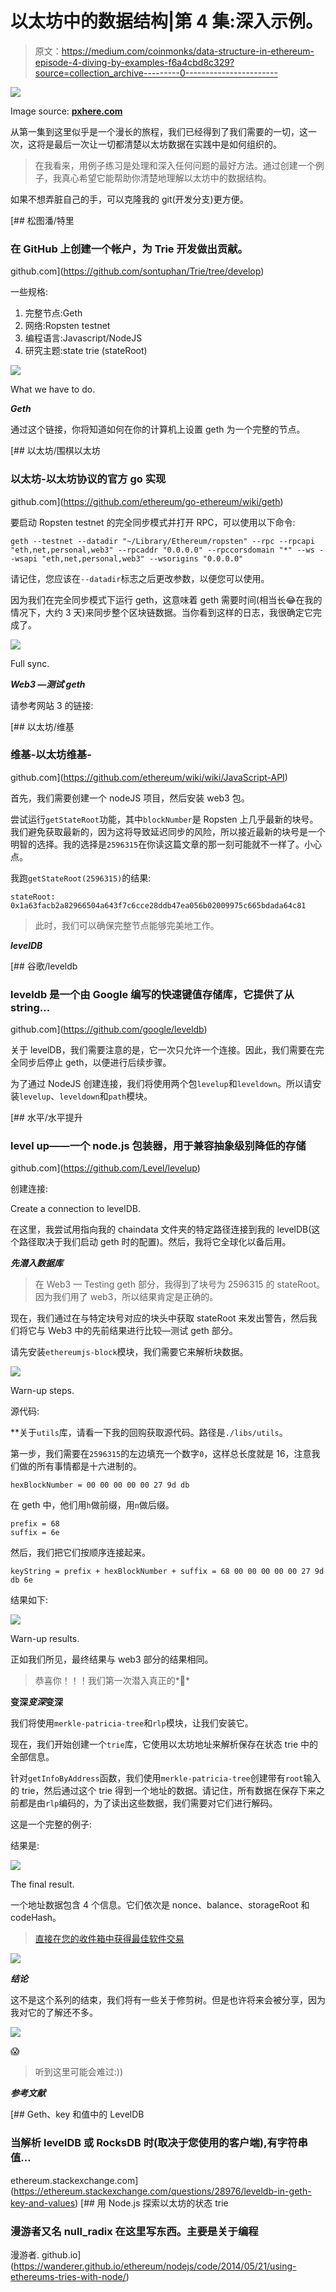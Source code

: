 # 以太坊中的数据结构|第 4 集:深入示例。

> 原文：<https://medium.com/coinmonks/data-structure-in-ethereum-episode-4-diving-by-examples-f6a4cbd8c329?source=collection_archive---------0----------------------->

![](img/dfb09102e89ea5f24781c17d4cd5922f.png)

Image source: [**pxhere.com**](https://pxhere.com/en/photo/674690)

从第一集到这里似乎是一个漫长的旅程，我们已经得到了我们需要的一切，这一次，这将是最后一次让一切都清楚以太坊数据在实践中是如何组织的。

> 在我看来，用例子练习是处理和深入任何问题的最好方法。通过创建一个例子，我真心希望它能帮助你清楚地理解以太坊中的数据结构。

如果不想弄脏自己的手，可以克隆我的 git(开发分支)更方便。

[](https://github.com/sontuphan/Trie/tree/develop) [## 松图潘/特里

### 在 GitHub 上创建一个帐户，为 Trie 开发做出贡献。

github.com](https://github.com/sontuphan/Trie/tree/develop) 

一些规格:

1.  完整节点:Geth
2.  网络:Ropsten testnet
3.  编程语言:Javascript/NodeJS
4.  研究主题:state trie (stateRoot)

![](img/4c4510c72745465850326871aae8669d.png)

What we have to do.

***Geth***

通过这个链接，你将知道如何在你的计算机上设置 geth 为一个完整的节点。

[](https://github.com/ethereum/go-ethereum/wiki/geth) [## 以太坊/围棋以太坊

### 以太坊-以太坊协议的官方 go 实现

github.com](https://github.com/ethereum/go-ethereum/wiki/geth) 

要启动 Ropsten testnet 的完全同步模式并打开 RPC，可以使用以下命令:

```
geth --testnet --datadir "~/Library/Ethereum/ropsten" --rpc --rpcapi "eth,net,personal,web3" --rpcaddr "0.0.0.0" --rpccorsdomain "*" --ws --wsapi "eth,net,personal,web3" --wsorigins "0.0.0.0"
```

请记住，您应该在`--datadir`标志之后更改参数，以便您可以使用。

因为我们在完全同步模式下运行 geth，这意味着 geth 需要时间(相当长😂在我的情况下，大约 3 天)来同步整个区块链数据。当你看到这样的日志，我很确定它完成了。

![](img/e723d33e9339be65176880eb2fa901b7.png)

Full sync.

***Web3 —测试 geth***

请参考网站 3 的链接:

[](https://github.com/ethereum/wiki/wiki/JavaScript-API) [## 以太坊/维基

### 维基-以太坊维基-

github.com](https://github.com/ethereum/wiki/wiki/JavaScript-API) 

首先，我们需要创建一个 nodeJS 项目，然后安装 web3 包。

尝试运行`getStateRoot`功能，其中`blockNumber`是 Ropsten 上几乎最新的块号。我们避免获取最新的，因为这将导致延迟同步的风险，所以接近最新的块号是一个明智的选择。我的选择是`2596315`在你读这篇文章的那一刻可能就不一样了。小心点。

我跑`getStateRoot(2596315)`的结果:

```
stateRoot: 0x1a63facb2a82966504a643f7c6cce28ddb47ea056b02009975c665bdada64c81
```

> 此时，我们可以确保完整节点能够完美地工作。

***levelDB***

[](https://github.com/google/leveldb) [## 谷歌/leveldb

### leveldb 是一个由 Google 编写的快速键值存储库，它提供了从 string…

github.com](https://github.com/google/leveldb) 

关于 levelDB，我们需要注意的是，它一次只允许一个连接。因此，我们需要在完全同步后停止 geth，以便进行后续步骤。

为了通过 NodeJS 创建连接，我们将使用两个包`levelup`和`leveldown`。所以请安装`levelup`、`leveldown`和`path`模块。

[](https://github.com/Level/levelup) [## 水平/水平提升

### level up——一个 node.js 包装器，用于兼容抽象级别降低的存储

github.com](https://github.com/Level/levelup) 

创建连接:

Create a connection to levelDB.

在这里，我尝试用指向我的 chaindata 文件夹的特定路径连接到我的 levelDB(这个路径取决于我们启动 geth 时的配置)。然后，我将它全球化以备后用。

***先潜入数据库***

> 在 Web3 — Testing geth 部分，我得到了块号为 2596315 的 stateRoot。因为我们用了 web3，所以结果肯定是正确的。

现在，我们通过在与特定块号对应的块头中获取 stateRoot 来发出警告，然后我们将它与 Web3 中的先前结果进行比较—测试 geth 部分。

请先安装`ethereumjs-block`模块，我们需要它来解析块数据。

![](img/e2836c29b5b0d356c87773c8d6985345.png)

Warn-up steps.

源代码:

**关于`utils`库，请看一下我的回购获取源代码。路径是`./libs/utils`。

第一步，我们需要在`2596315`的左边填充一个数字`0`，这样总长度就是 16，注意我们做的所有事情都是十六进制的。

`hexBlockNumber = 00 00 00 00 00 27 9d db`

在 geth 中，他们用`h`做前缀，用`n`做后缀。

```
prefix = 68
suffix = 6e
```

然后，我们把它们按顺序连接起来。

```
keyString = prefix + hexBlockNumber + suffix = 68 00 00 00 00 00 27 9d db 6e
```

结果如下:

![](img/05e247304d5589134c9925160718a4b3.png)

Warn-up results.

正如我们所见，最终结果与 web3 部分的结果相同。

> 恭喜你！！！我们第一次潜入真正的*💩*

**变深*变深*变深**

我们将使用`merkle-patricia-tree`和`rlp`模块，让我们安装它。

现在，我们开始创建一个`trie`库，它使用以太坊地址来解析保存在状态 trie 中的全部信息。

针对`getInfoByAddress`函数，我们使用`merkle-patricia-tree`创建带有`root`输入的 trie，然后通过这个 trie 得到一个地址的数据。请记住，所有数据在保存下来之前都是由`rlp`编码的，为了读出这些数据，我们需要对它们进行解码。

这是一个完整的例子:

结果是:

![](img/6c3a7a6f0778ba0d36acad89b0b49a90.png)

The final result.

一个地址数据包含 4 个信息。它们依次是 nonce、balance、storageRoot 和 codeHash。

> [直接在您的收件箱中获得最佳软件交易](https://coincodecap.com/?utm_source=coinmonks)

[![](img/7c0b3dfdcbfea594cc0ae7d4f9bf6fcb.png)](https://coincodecap.com/?utm_source=coinmonks)

***结论***

这不是这个系列的结束，我们将有一些关于修剪树。但是也许将来会被分享，因为我对它的了解还不多。

![](img/7212f518e32ef787d8ba0f9f7b2e27f9.png)

😱

> 听到这里可能会难过:))

***参考文献***

[](https://ethereum.stackexchange.com/questions/28976/leveldb-in-geth-key-and-values) [## Geth、key 和值中的 LevelDB

### 当解析 levelDB 或 RocksDB 时(取决于您使用的客户端),有字符串值…

ethereum.stackexchange.com](https://ethereum.stackexchange.com/questions/28976/leveldb-in-geth-key-and-values) [](https://wanderer.github.io/ethereum/nodejs/code/2014/05/21/using-ethereums-tries-with-node/) [## 用 Node.js 探索以太坊的状态 trie

### 漫游者又名 null_radix 在这里写东西。主要是关于编程

漫游者. github.io](https://wanderer.github.io/ethereum/nodejs/code/2014/05/21/using-ethereums-tries-with-node/)